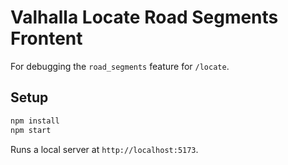 # Valhalla Locate Road Segments Frontent

For debugging the `road_segments` feature for `/locate`.

## Setup

```bash
npm install
npm start
```

Runs a local server at `http://localhost:5173`.
